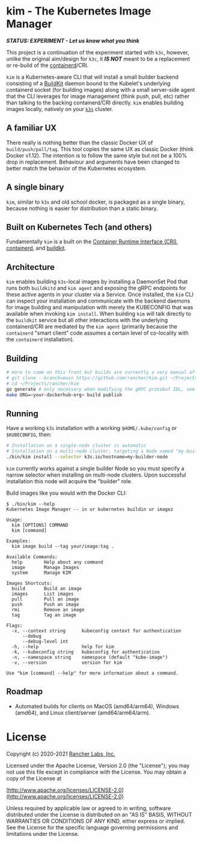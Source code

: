kim - The Kubernetes Image Manager
==================================

***STATUS: EXPERIMENT - Let us know what you think***

This project is a continuation of the experiment started with `k3c`, however, unlike the original aim/design for `k3c`,
it ***IS NOT*** meant to be a replacement or re-build of the [containerd](https://containerd.io)/CRI.

`kim` is a Kubernetes-aware CLI that will install a small builder backend consisting of a [BuildKit](https://github.com/moby/buildkit)
daemon bound to the Kubelet's underlying containerd socket (for building images) along with a small server-side agent
that the CLI leverages for image management (think push, pull, etc) rather than talking to the backing containerd/CRI
directly. `kim` enables building images locally, natively on your [`k3s`](https://k3s.io) cluster.

## A familiar UX

There really is nothing better than the classic Docker UX of `build/push/pull/tag`.
This tool copies the same UX as classic Docker (think Docker v1.12). The intention
is to follow the same style but not be a 100% drop in replacement.  Behaviour and
arguments have been changed to better match the behavior of the Kubernetes ecosystem.

## A single binary

`kim`, similar to `k3s` and old school docker, is packaged as a single binary, because nothing is easier for
distribution than a static binary.

## Built on Kubernetes Tech (and others)

Fundamentally `kim` is a built on the [Container Runtime Interface (CRI)](https://github.com/kubernetes/cri-api),
[containerd](https://github.com/containerd/containerd), and [buildkit](https://github.com/moby/buildkit).

## Architecture

`kim` enables building `k3s`-local images by installing a DaemonSet Pod that runs both `buildkitd` and `kim agent`
and exposing the gRPC endpoints for these active agents in your cluster via a Service. Once installed, the `kim` CLI
can inspect your installation and communicate with the backend daemons for image building and manipulation with merely
the KUBECONFIG that was available when invoking `kim install`. When building `kim` will talk directly to the `buildkit`
service but all other interactions with the underlying containerd/CRI are mediated by the `kim agent` (primarily
because the `containerd` "smart client" code assumes a certain level of co-locality with the `containerd` installation).

## Building

```bash
# more to come on this front but builds are currently a very manual affair
# git clone --branch=main https://github.com/rancher/kim.git ~/Projects/rancher/kim
# cd ~/Projects/rancher/kim
go generate # only necessary when modifying the gRPC protobuf IDL, see Dockerfile for pre-reqs
make ORG=<your-dockerhub-org> build publish
```

## Running

Have a working `k3s` installation with a working `$HOME/.kube/config` or `$KUBECONFIG`, then:

```bash
# Installation on a single-node cluster is automatic
# Installation on a multi-node cluster, targeting a Node named "my-builder-node"
./bin/kim install --selector k3s.io/hostname=my-builder-node

```

`kim` currently works against a single builder Node so you must specify a narrow selector when
installing on multi-node clusters. Upon successful installation this node will acquire the "builder" role.

Build images like you would with the Docker CLI:

```
$ ./bin/kim --help
Kubernetes Image Manager -- in ur kubernetes buildin ur imagez

Usage:
  kim [OPTIONS] COMMAND
  kim [command]

Examples:
  kim image build --tag your/image:tag .

Available Commands:
  help        Help about any command
  image       Manage Images
  system      Manage KIM

Images Shortcuts:
  build       Build an image
  images      List images
  pull        Pull an image
  push        Push an image
  rmi         Remove an image
  tag         Tag an image

Flags:
  -x, --context string      kubeconfig context for authentication
      --debug               
      --debug-level int     
  -h, --help                help for kim
  -k, --kubeconfig string   kubeconfig for authentication
  -n, --namespace string    namespace (default "kube-image")
  -v, --version             version for kim

Use "kim [command] --help" for more information about a command.
```

## Roadmap

- Automated builds for clients on MacOS (amd64/arm64), Windows (amd64), and Linux client/server (amd64/arm64/arm).

# License

Copyright (c) 2020-2021 [Rancher Labs, Inc.](http://rancher.com)

Licensed under the Apache License, Version 2.0 (the "License");
you may not use this file except in compliance with the License.
You may obtain a copy of the License at

[http://www.apache.org/licenses/LICENSE-2.0](http://www.apache.org/licenses/LICENSE-2.0)

Unless required by applicable law or agreed to in writing, software
distributed under the License is distributed on an "AS IS" BASIS,
WITHOUT WARRANTIES OR CONDITIONS OF ANY KIND, either express or implied.
See the License for the specific language governing permissions and
limitations under the License.

